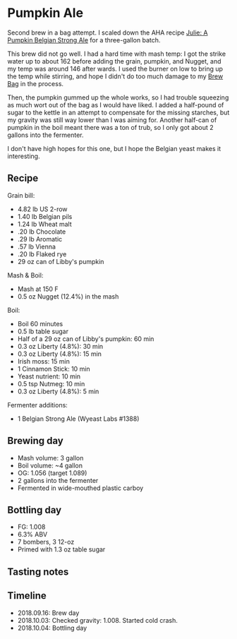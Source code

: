 # Pumpkin Ale
Second brew in a bag attempt. I scaled down the AHA recipe [Julie: A Pumpkin Belgian Strong Ale](https://www.homebrewersassociation.org/homebrew-recipe/julie-pumpkin-belgian-strong-ale/) for a three-gallon batch.

This brew did not go well. I had a hard time with mash temp: I got the strike water up to about 162 before adding the grain, pumpkin, and Nugget, and my temp was around 146 after wards. I used the burner on low to bring up the temp while stirring, and hope I didn't do too much damage to my [Brew Bag](https://www.brewinabag.com/) in the process.

Then, the pumpkin gummed up the whole works, so I had trouble squeezing as much wort out of the bag as I would have liked. I added a half-pound of sugar to the kettle in an attempt to compensate for the missing starches, but my gravity was still way lower than I was aiming for. Another half-can of pumpkin in the boil meant there was a ton of trub, so I only got about 2 gallons into the fermenter.

I don't have high hopes for this one, but I hope the Belgian yeast makes it interesting.

## Recipe
Grain bill:
* 4.82 lb US 2-row
* 1.40 lb Belgian pils
* 1.24 lb Wheat malt
* .20 lb Chocolate
* .29 lb Aromatic
* .57 lb Vienna
* .20 lb Flaked rye
* 29 oz can of Libby's pumpkin

Mash & Boil:
* Mash at 150 F
* 0.5 oz Nugget (12.4%) in the mash

Boil:
* Boil 60 minutes
* 0.5 lb table sugar
* Half of a 29 oz can of Libby's pumpkin: 60 min
* 0.3 oz Liberty (4.8%): 30 min
* 0.3 oz Liberty (4.8%): 15 min
* Irish moss: 15 min
* 1 Cinnamon Stick: 10 min
* Yeast nutrient: 10 min
* 0.5 tsp Nutmeg: 10 min
* 0.3 oz Liberty (4.8%): 5 min

Fermenter additions:
* 1 Belgian Strong Ale (Wyeast Labs #1388)

## Brewing day
* Mash volume: 3 gallon
* Boil volume: ~4 gallon
* OG: 1.056 (target 1.089)
* 2 gallons into the fermenter
* Fermented in wide-mouthed plastic carboy

## Bottling day
* FG: 1.008
* 6.3% ABV
* 7 bombers, 3 12-oz
* Primed with 1.3 oz table sugar

## Tasting notes

## Timeline
* 2018.09.16: Brew day
* 2018.10.03: Checked gravity: 1.008. Started cold crash. 
* 2018.10.04: Bottling day